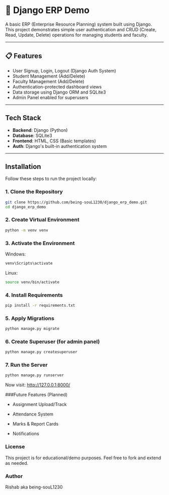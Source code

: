 # 🏫 Django ERP Demo

A basic ERP (Enterprise Resource Planning) system built using Django.  
This project demonstrates simple user authentication and CRUD (Create, Read, Update, Delete) operations for managing students and faculty.

---

## 📋 Features

-  User Signup, Login, Logout (Django Auth System)
-  Student Management (Add/Delete)
-  Faculty Management (Add/Delete)
-  Authentication-protected dashboard views
-  Data storage using Django ORM and SQLite3
-  Admin Panel enabled for superusers

---

## Tech Stack

- **Backend**: Django (Python)
- **Database**: SQLite3
- **Frontend**: HTML, CSS (Basic templates)
- **Auth**: Django's built-in authentication system

---

## Installation

Follow these steps to run the project locally:

### 1. Clone the Repository
```bash
git clone https://github.com/being-souL1230/django_erp_demo.git
cd django_erp_demo
```

### 2. Create Virtual Environment
```bash
python -m venv venv
```

### 3. Activate the Environment
Windows:
```bash
venv\Scripts\activate
```
Linux:
```bash
source venv/bin/activate
```

### 4. Install Requirements
```bash
pip install -r requirements.txt
```

### 5. Apply Migrations
```bash
python manage.py migrate
```

### 6. Create Superuser (for admin panel)
```bash
python manage.py createsuperuser
```

### 7. Run the Server
```bash
python manage.py runserver
```

Now visit:
http://127.0.0.1:8000/

 ###Future Features (Planned)
 
- Assignment Upload/Track

- Attendance System

- Marks & Report Cards

- Notifications

### License
This project is for educational/demo purposes.
Feel free to fork and extend as needed.

### Author
Rishab aka being-souL1230
